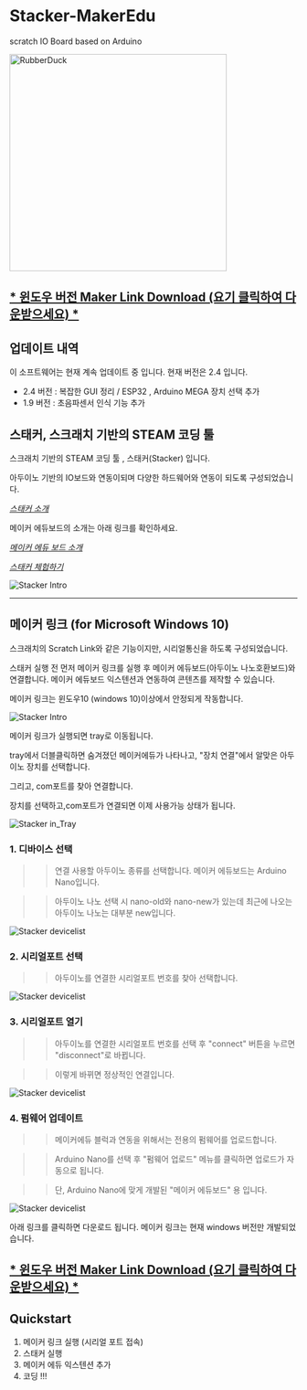 # Stacker-MakerEdu
scratch IO Board based on Arduino

<img src="https://github.com/makezonefablab/Stacker-MakerEdu/blob/main/img/makeredu.png" width="380px" title="메이커 에듀 " alt="RubberDuck"></img><br/>

## [* 윈도우 버전 Maker Link Download (요기 클릭하여 다운받으세요) *](http://naver.me/FNuXSfRt)



## 업데이트 내역

이 소프트웨어는 현재 계속 업데이트 중 입니다. 현재 버전은 2.4 입니다.  
* 2.4 버전 : 복잡한 GUI 정리 / ESP32 , Arduino MEGA 장치 선택 추가
* 1.9 버전 : 초음파센서 인식 기능 추가      



## 스태커, 스크래치 기반의 STEAM 코딩 툴

스크래치 기반의 STEAM 코딩 툴 , 스태커(Stacker) 입니다.

아두이노 기반의 IO보드와 연동이되며 다양한 하드웨어와 연동이 되도록 구성되었습니다.

[*스태커 소개*](http://makezone.co.kr/blog/2021/01/01/%ec%8a%a4%ed%81%ac%eb%9e%98%ec%b9%98-%ea%b8%b0%eb%b0%98%ec%9d%98-sw-%ec%bd%94%eb%94%a9-%ed%88%b4-%ec%8a%a4%ed%83%9c%ec%bb%a4-stacker/)



메이커 에듀보드의 소개는 아래 링크를 확인하세요.

[*메이커 에듀 보드 소개*](http://makezone.co.kr/blog/2018/10/25/%eb%88%84%ea%b5%ac%eb%82%98-%ec%93%b0%eb%8a%94-%eb%a9%94%ec%9d%b4%ed%81%ac-%ec%97%90%eb%93%80make-edu-%eb%b3%b4%eb%93%9c/)



[*스태커 체험하기*](https://stacker.fun)

![Stacker Intro](https://github.com/makezonefablab/Stacker-MakerEdu/blob/main/img/stacker.png)  


---------------------------------------

## 메이커 링크 (for Microsoft Windows 10)

스크래치의 Scratch Link와 같은 기능이지만, 시리얼통신을 하도록 구성되었습니다.

스태커 실행 전 먼저 메이커 링크를 실행 후 메이커 에듀보드(아두이노 나노호환보드)와 연결합니다. 메이커 에듀보드 익스텐션과 연동하여 콘텐츠를 제작할 수 있습니다.

메이커 링크는 윈도우10 (windows 10)이상에서 안정되게 작동합니다.


![Stacker Intro](https://github.com/makezonefablab/Stacker-MakerEdu/blob/main/img/makerlink.png)  


메이커 링크가 실행되면 tray로 이동됩니다.

tray에서 더블클릭하면 숨겨졌던 메이커에듀가 나타나고, "장치 연결"에서 알맞은 아두이노 장치를 선택합니다.

그리고, com포트를 찾아 연결합니다.

장치를 선택하고,com포트가 연결되면 이제 사용가능 상태가 됩니다.


![Stacker in_Tray](https://github.com/makezonefablab/Stacker-MakerEdu/blob/main/img/tray.png) 

### 1. 디바이스 선택
>> 연결 사용할 아두이노 종류를 선택합니다. 메이커 에듀보드는 Arduino Nano입니다.


>> 아두이노 나노 선택 시 nano-old와 nano-new가 있는데 최근에 나오는 아두이노 나노는 대부분 new입니다.


![Stacker devicelist](https://github.com/makezonefablab/Stacker-MakerEdu/blob/main/img/selectdevice2.png)



### 2. 시리얼포트 선택
>> 아두이노를 연결한 시리얼포트 번호를 찾아 선택합니다.

![Stacker devicelist](https://github.com/makezonefablab/Stacker-MakerEdu/blob/main/img/selectserial.png)



### 3. 시리얼포트 열기
>> 아두이노를 연결한 시리얼포트 번호를 선택 후 "connect" 버튼을 누르면 "disconnect"로 바뀝니다.


>> 이렇게 바뀌면 정상적인 연결입니다.

![Stacker devicelist](https://github.com/makezonefablab/Stacker-MakerEdu/blob/main/img/openserial.png)



### 4. 펌웨어 업데이트
>> 메이커에듀 블럭과 연동을 위해서는 전용의 펌웨어를 업로드합니다.


>> Arduino Nano를 선택 후 "펌웨어 업로드" 메뉴를 클릭하면 업로드가 자동으로 됩니다.


>> 단, Arduino Nano에 맞게 개발된 "메이커 에듀보드" 용 입니다.

![Stacker devicelist](https://github.com/makezonefablab/Stacker-MakerEdu/blob/main/img/firmware.png)





아래 링크를 클릭하면 다운로드 됩니다. 메이커 링크는 현재 windows 버전만 개발되었습니다.

## [* 윈도우 버전 Maker Link Download (요기 클릭하여 다운받으세요) *](http://naver.me/FNuXSfRt)



## Quickstart

1. 메이커 링크 실행 (시리얼 포트 접속)
2. 스태커 실행
3. 메이커 에듀 익스텐션 추가
4. 코딩 !!!
